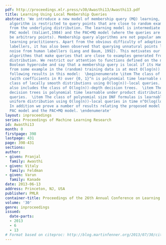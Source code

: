 ```yaml
---
pdf: http://proceedings.mlr.press/v30/Awasthi13/Awasthi13.pdf
title: Learning Using Local Membership Queries
abstract: 'We introduce a new model of membership query (MQ) learning, where the learning
  algorithm is restricted to query points that are close to random examples drawn
  from the underlying distribution. The learning model is intermediate between the
  PAC model (Valiant,1984) and the PAC+MQ model (where the queries are allowed to
  be arbitrary points). Membership query algorithms are not popular among machine
  learning practitioners. Apart from the obvious difficulty of adaptively querying
  labellers, it has also been observed that querying unnatural points leads to increased
  noise from human labellers (Lang and Baum, 1992). This motivates our study of learning
  algorithms that make queries that are close to examples generated from the data
  distribution. We restrict our attention to functions defined on the n-dimensional
  Boolean hypercube and say that a membership query is local if its Hamming distance
  from some example in the (random) training data is at most O(log(n)). We show the
  following results in this model:  \beginenumerate \item The class of sparse polynomials
  (with coefficients in R) over {0, 1}^n is polynomial time learnable under a large
  class of locally smooth distributions using O(log(n))-local queries. This class
  also includes the class of O(log(n))-depth decision trees.  \item The class of polynomial-sized
  decision trees is polynomial time learnable under product distributions using O(log(n))-local
  queries.  \item The class of polynomial size DNF formulas is learnable under the
  uniform distribution using O(log(n))-local queries in time n^O(log(log(n))).  \item
  In addition we prove a number of results relating the proposed model to the traditional
  PAC model and the PAC+MQ model. \endenumerate'
layout: inproceedings
series: Proceedings of Machine Learning Research
id: Awasthi13
month: 0
firstpage: 398
lastpage: 431
page: 398-431
sections: 
author:
- given: Pranjal
  family: Awasthi
- given: Vitaly
  family: Feldman
- given: Varun
  family: Kanade
date: 2013-06-13
address: Princeton, NJ, USA
publisher: PMLR
container-title: Proceedings of the 26th Annual Conference on Learning Theory
volume: '30'
genre: inproceedings
issued:
  date-parts:
  - 2013
  - 6
  - 13
# Format based on citeproc: http://blog.martinfenner.org/2013/07/30/citeproc-yaml-for-bibliographies/
---
```

